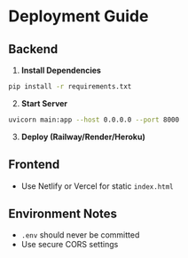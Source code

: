 # Deployment Guide

## Backend

1. **Install Dependencies**
```bash
pip install -r requirements.txt
```

2. **Start Server**
```bash
uvicorn main:app --host 0.0.0.0 --port 8000
```

3. **Deploy (Railway/Render/Heroku)**

## Frontend

- Use Netlify or Vercel for static `index.html`

## Environment Notes

- `.env` should never be committed
- Use secure CORS settings
